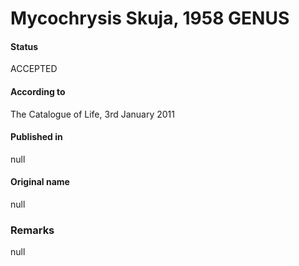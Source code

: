 Mycochrysis Skuja, 1958 GENUS
=======

#### Status
ACCEPTED

#### According to
The Catalogue of Life, 3rd January 2011

#### Published in
null

#### Original name
null

### Remarks
null